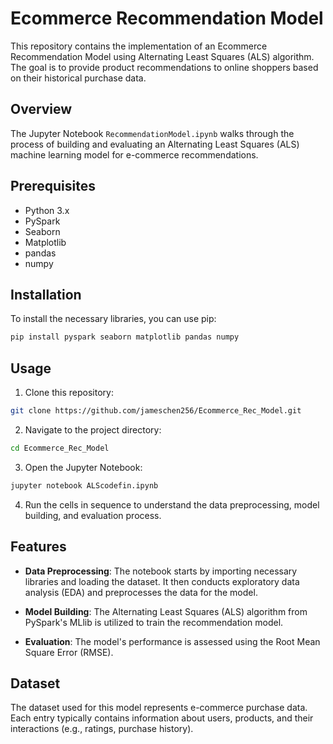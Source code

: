 # Ecommerce Recommendation Model
 
This repository contains the implementation of an Ecommerce Recommendation Model using Alternating Least Squares (ALS) algorithm. The goal is to provide product recommendations to online shoppers based on their historical purchase data.

## Overview

The Jupyter Notebook `RecommendationModel.ipynb` walks through the process of building and evaluating an Alternating Least Squares (ALS) machine learning model for e-commerce recommendations.

## Prerequisites

- Python 3.x
- PySpark
- Seaborn
- Matplotlib
- pandas
- numpy

## Installation

To install the necessary libraries, you can use pip:

```bash
pip install pyspark seaborn matplotlib pandas numpy
```

## Usage

1. Clone this repository:

```bash
git clone https://github.com/jameschen256/Ecommerce_Rec_Model.git
```

2. Navigate to the project directory:

```bash
cd Ecommerce_Rec_Model
```

3. Open the Jupyter Notebook:

```bash
jupyter notebook ALScodefin.ipynb
```

4. Run the cells in sequence to understand the data preprocessing, model building, and evaluation process.

## Features

- **Data Preprocessing**: The notebook starts by importing necessary libraries and loading the dataset. It then conducts exploratory data analysis (EDA) and preprocesses the data for the model.
  
- **Model Building**: The Alternating Least Squares (ALS) algorithm from PySpark's MLlib is utilized to train the recommendation model.
  
- **Evaluation**: The model's performance is assessed using the Root Mean Square Error (RMSE).

## Dataset

The dataset used for this model represents e-commerce purchase data. Each entry typically contains information about users, products, and their interactions (e.g., ratings, purchase history).

